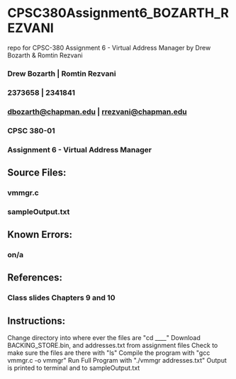 # CPSC380Assignment6_BOZARTH_REZVANI

repo for CPSC-380 Assignment 6 - Virtual Address Manager
by Drew Bozarth &amp; Romtin Rezvani

### Drew Bozarth | Romtin Rezvani

### 2373658 | 2341841

### dbozarth@chapman.edu | rrezvani@chapman.edu

### CPSC 380-01

### Assignment 6 - Virtual Address Manager

## Source Files:

### vmmgr.c

### sampleOutput.txt

## Known Errors:

### on/a

## References:

### Class slides Chapters 9 and 10

## Instructions:

Change directory into where ever the files are "cd \_\_\_\_"
Download BACKING_STORE.bin, and addresses.txt from assignment files
Check to make sure the files are there with "ls"
Compile the program with "gcc vmmgr.c -o vmmgr"
Run Full Program with "./vmmgr addresses.txt"
Output is printed to terminal and to sampleOutput.txt

